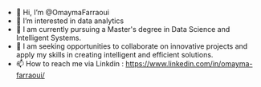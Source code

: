 - 👋 Hi, I’m @OmaymaFarraoui
- 👀 I’m interested in data analytics
- 🌱 I am currently pursuing a Master's degree in Data Science and Intelligent Systems.
- 💞️ I am seeking opportunities to collaborate on innovative projects and apply my skills in creating intelligent and efficient solutions.
- 📫 How to reach me via Linkdin : https://www.linkedin.com/in/omayma-farraoui/

<!---
OmaymaFarraoui/OmaymaFarraoui is a ✨ special ✨ repository because its `README.md` (this file) appears on your GitHub profile.
You can click the Preview link to take a look at your changes.
--->
